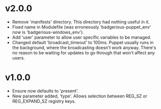 v2.0.0
======
- Remove 'manifests' directory. This directory had nothing useful in it. 
- Fixed name in Modulefile (was erroneously 'badgerious-puppet_env' now is 'badgerious-windows_env'). 
- Add 'user' parameter to allow user specific variables to be managed. 
- Changed default 'broadcast_timeout' to 100ms. Puppet usually runs in the background, where the broadcasting
  doesn't work anyway. There's no reason to be waiting for updates to go through that won't affect any users.

v1.0.0
======
- Ensure now defaults to 'present'.
- New parameter added, 'type'. Allows selection between REG_SZ or REG_EXPAND_SZ registry keys.
